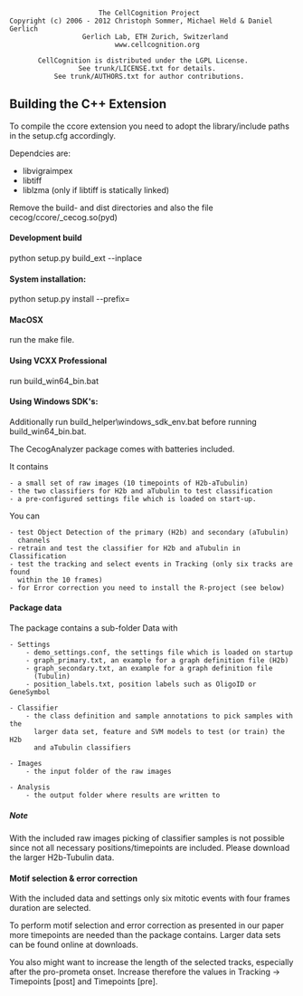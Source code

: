                           The CellCognition Project
    Copyright (c) 2006 - 2012 Christoph Sommer, Michael Held & Daniel Gerlich
                      Gerlich Lab, ETH Zurich, Switzerland
                              www.cellcognition.org

           CellCognition is distributed under the LGPL License.
                     See trunk/LICENSE.txt for details.
               See trunk/AUTHORS.txt for author contributions.


Building the C++ Extension
--------------------------

To compile the ccore extension you need to adopt the library/include
paths in the setup.cfg accordingly.

Dependcies are:
- libvigraimpex
- libtiff
- liblzma (only if libtiff is statically linked)

Remove the build- and dist directories and also the file
cecog/ccore/_cecog.so(pyd)

#### Development build
  python setup.py build_ext --inplace

#### System installation:
  python setup.py install --prefix=<path-to-prefix>

#### MacOSX
run the make file.

#### Using VCXX Professional
run build_win64_bin.bat

#### Using Windows SDK's:

Additionally run build_helper\windows_sdk_env.bat before running build_win64_bin.bat.


The CecogAnalyzer package comes with batteries included.

It contains

    - a small set of raw images (10 timepoints of H2b-aTubulin)
    - the two classifiers for H2b and aTubulin to test classification
    - a pre-configured settings file which is loaded on start-up.

You can

    - test Object Detection of the primary (H2b) and secondary (aTubulin)
      channels
    - retrain and test the classifier for H2b and aTubulin in Classification
    - test the tracking and select events in Tracking (only six tracks are found
      within the 10 frames)
    - for Error correction you need to install the R-project (see below)


#### Package data


The package contains a sub-folder Data with

    - Settings
        - demo_settings.conf, the settings file which is loaded on startup
        - graph_primary.txt, an example for a graph definition file (H2b)
        - graph_secondary.txt, an example for a graph definition file
          (Tubulin)
        - position_labels.txt, position labels such as OligoID or GeneSymbol

    - Classifier
        - the class definition and sample annotations to pick samples with the
          larger data set, feature and SVM models to test (or train) the H2b
          and aTubulin classifiers

    - Images
        - the input folder of the raw images

    - Analysis
        - the output folder where results are written to

##### Note
With the included raw images picking of classifier samples is not possible since
not all necessary positions/timepoints are included.
Please download the larger H2b-Tubulin data.


#### Motif selection & error correction


With the included data and settings only six mitotic events with four frames
duration are selected.

To perform motif selection and error correction as presented in our paper more
timepoints are needed than the package contains. Larger data sets can be found
online at downloads.

You also might want to increase the length of the selected tracks, especially
after the pro-prometa onset. Increase therefore the values in
Tracking -> Timepoints [post] and Timepoints [pre].
